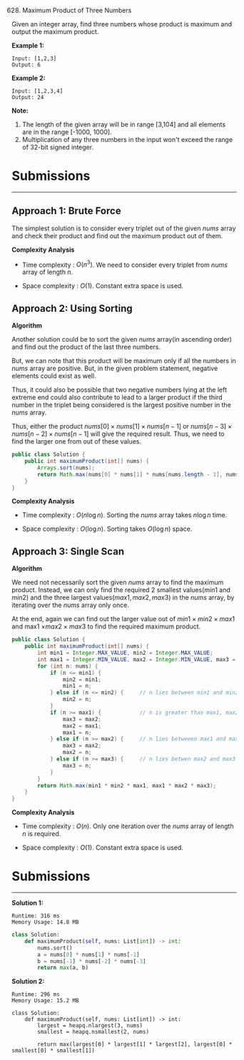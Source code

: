 628. Maximum Product of Three Numbers

Given an integer array, find three numbers whose product is maximum and output the maximum product.

**Example 1:**
```
Input: [1,2,3]
Output: 6
```

**Example 2:**
```
Input: [1,2,3,4]
Output: 24
```

**Note:**

1. The length of the given array will be in range [3,104] and all elements are in the range [-1000, 1000].
1. Multiplication of any three numbers in the input won't exceed the range of 32-bit signed integer.

# Submissions
---
## Approach 1: Brute Force
The simplest solution is to consider every triplet out of the given $nums$ array and check their product and find out the maximum product out of them.

**Complexity Analysis**

* Time complexity : $O(n^3)$. We need to consider every triplet from $nums$ array of length $n$.

* Space complexity : $O(1)$. Constant extra space is used.

## Approach 2: Using Sorting
**Algorithm**

Another solution could be to sort the given $nums$ array(in ascending order) and find out the product of the last three numbers.

But, we can note that this product will be maximum only if all the numbers in $nums$ array are positive. But, in the given problem statement, negative elements could exist as well.

Thus, it could also be possible that two negative numbers lying at the left extreme end could also contribute to lead to a larger product if the third number in the triplet being considered is the largest positive number in the $nums$ array.

Thus, either the product $nums[0] \times nums[1] \times nums[n-1]$ or $nums[n-3] \times nums[n-2] \times nums[n-1]$ will give the required result. Thus, we need to find the larger one from out of these values.

```java
public class Solution {
    public int maximumProduct(int[] nums) {
        Arrays.sort(nums);
        return Math.max(nums[0] * nums[1] * nums[nums.length - 1], nums[nums.length - 1] * nums[nums.length - 2] * nums[nums.length - 3]);
    }
}
```

**Complexity Analysis**

* Time complexity : $O\big(n\log n\big)$. Sorting the $nums$ array takes $n\log n$ time.

* Space complexity : $O(\log n)$. Sorting takes $O(\log n)$ space.

## Approach 3: Single Scan
**Algorithm**

We need not necessarily sort the given $nums$ array to find the maximum product. Instead, we can only find the required 2 smallest values($min1$ and $min2$) and the three largest values($max1, max2, max3$) in the $nums$ array, by iterating over the $nums$ array only once.

At the end, again we can find out the larger value out of $min1 \times min2 \times max1$ and max1 $\times max2 \times max3$ to find the required maximum product.

```java
public class Solution {
    public int maximumProduct(int[] nums) {
        int min1 = Integer.MAX_VALUE, min2 = Integer.MAX_VALUE;
        int max1 = Integer.MIN_VALUE, max2 = Integer.MIN_VALUE, max3 = Integer.MIN_VALUE;
        for (int n: nums) {
            if (n <= min1) {
                min2 = min1;
                min1 = n;
            } else if (n <= min2) {     // n lies between min1 and min2
                min2 = n;
            }
            if (n >= max1) {            // n is greater than max1, max2 and max3
                max3 = max2;
                max2 = max1;
                max1 = n;
            } else if (n >= max2) {     // n lies betweeen max1 and max2
                max3 = max2;
                max2 = n;
            } else if (n >= max3) {     // n lies betwen max2 and max3
                max3 = n;
            }
        }
        return Math.max(min1 * min2 * max1, max1 * max2 * max3);
    }
}
```

**Complexity Analysis**

* Time complexity : $O(n)$. Only one iteration over the $nums$ array of length $n$ is required.

* Space complexity : $O(1)$. Constant extra space is used.

# Submissions
---
**Solution 1:**
```
Runtime: 316 ms
Memory Usage: 14.8 MB
```
```python
class Solution:
    def maximumProduct(self, nums: List[int]) -> int:
        nums.sort()
        a = nums[0] * nums[1] * nums[-1]
        b = nums[-1] * nums[-2] * nums[-3]
        return max(a, b)
```

**Solution 2:**
```
Runtime: 296 ms
Memory Usage: 15.2 MB
```
```puython
class Solution:
    def maximumProduct(self, nums: List[int]) -> int:
        largest = heapq.nlargest(3, nums)
        smallest = heapq.nsmallest(2, nums)

        return max(largest[0] * largest[1] * largest[2], largest[0] * smallest[0] * smallest[1])
```